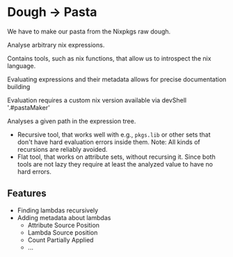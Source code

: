 # Dough -> Pasta

We have to make our pasta from the Nixpkgs raw dough.

Analyse arbitrary nix expressions.

Contains tools, such as nix functions, that allow us to introspect the nix language.

Evaluating expressions and their metadata allows for precise documentation building

Evaluation requires a custom nix version available via devShell '.#pastaMaker'

Analyses a given path in the expression tree.

- Recursive tool, that works well with e.g., `pkgs.lib` or other sets that don't have hard evaluation errors inside them. Note: All kinds of recursions are reliably avoided.
- Flat tool, that works on attribute sets, without recursing it. Since both tools are not lazy they require at least the analyzed value to have no hard errors.

## Features

- Finding lambdas recursively
- Adding metadata about lambdas
  - Attribute Source Position
  - Lambda Source position
  - Count Partially Applied
  - ...
